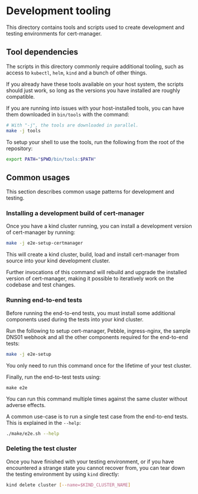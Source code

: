 # Development tooling

This directory contains tools and scripts used to create development and
testing environments for cert-manager.

## Tool dependencies

The scripts in this directory commonly require additional tooling, such as
access to `kubectl`, `helm`, `kind` and a bunch of other things.

If you already have these tools available on your host system, the scripts
should just work, so long as the versions you have installed are roughly
compatible.

If you are running into issues with your host-installed tools, you can
have them downloaded in `bin/tools` with the command:

```sh
# With "-j", the tools are downloaded in parallel.
make -j tools
```

To setup your shell to use the tools, run the following from the root of
the repository:

```sh
export PATH="$PWD/bin/tools:$PATH"
```

## Common usages

This section describes common usage patterns for development and testing.

### Installing a development build of cert-manager

Once you have a kind cluster running, you can install a development version of
cert-manager by running:

```sh
make -j e2e-setup-certmanager
```

This will create a kind cluster, build, load and install cert-manager from
source into your kind development cluster.

Further invocations of this command will rebuild and upgrade the installed
version of cert-manager, making it possible to iteratively work on the
codebase and test changes.

### Running end-to-end tests

Before running the end-to-end tests, you must install some additional
components used during the tests into your kind cluster.

Run the following to setup cert-manager, Pebble, ingress-nginx, the sample
DNS01 webhook and all the other components required for the end-to-end
tests:

```sh
make -j e2e-setup
```

You only need to run this command once for the lifetime of your test cluster.

Finally, run the end-to-test tests using:

```console
make e2e
```

You can run this command multiple times against the same cluster without
adverse effects.

A common use-case is to run a single test case from the end-to-end tests.
This is explained in the `--help`:

```sh
./make/e2e.sh --help
```

### Deleting the test cluster

Once you have finished with your testing environment, or if you have
encountered a strange state you cannot recover from, you can tear down the
testing environment by using `kind` directly:

```sh
kind delete cluster [--name=$KIND_CLUSTER_NAME]
```
